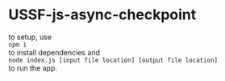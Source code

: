 # USSF-js-async-checkpoint

to setup, use <br>
`npm i`<br>
to install dependencies and <br>
`node index.js [input file location] [output file location]` <br>
to run the app.
